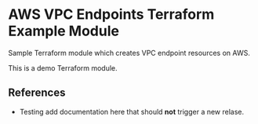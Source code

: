# AWS VPC Endpoints Terraform Example Module

Sample Terraform module which creates VPC endpoint resources on AWS.

This is a demo Terraform module.

## References

- Testing add documentation here that should **not** trigger a new relase.